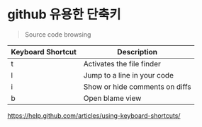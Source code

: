 # github 유용한 단축키

> Source code browsing

Keyboard Shortcut |	Description
---------------|-----------------------
t |	Activates the file finder
l |	Jump to a line in your code
i |	Show or hide comments on diffs
b |	Open blame view

https://help.github.com/articles/using-keyboard-shortcuts/